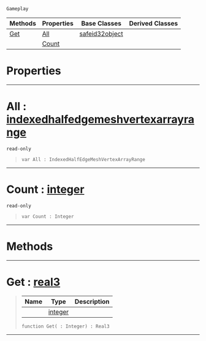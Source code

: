  `Gameplay`

|Methods|Properties|Base Classes|Derived Classes|
|---|---|---|---|
|[ Get](https://plasmaengine.github.io/PlasmaDocs/Plasma1/C++/code_reference/class_reference/indexedhalfedgemeshvertexarray.markdown#get-plasma-engine-document)|[ All](https://plasmaengine.github.io/PlasmaDocs/Plasma1/C++/code_reference/class_reference/indexedhalfedgemeshvertexarray.markdown#all-plasma-engine-document)|[safeid32object](https://plasmaengine.github.io/PlasmaDocs/Plasma1/C++/code_reference/class_reference/safeid32object.markdown)| |
| |[ Count](https://plasmaengine.github.io/PlasmaDocs/Plasma1/C++/code_reference/class_reference/indexedhalfedgemeshvertexarray.markdown#count-plasma-engine-docume)| | |


 #  Properties


---  
 #  All : [indexedhalfedgemeshvertexarrayrange](https://plasmaengine.github.io/PlasmaDocs/Plasma1/C++/code_reference/class_reference/indexedhalfedgemeshvertexarrayrange.markdown)

 `read-only`

> 
> ``` lang=cpp, name=Lightning
> var All : IndexedHalfEdgeMeshVertexArrayRange


---  
 #  Count : [integer](https://plasmaengine.github.io/PlasmaDocs/Plasma1/C++/code_reference/lightning_base_types/integer.markdown)

 `read-only`

> 
> ``` lang=cpp, name=Lightning
> var Count : Integer


---  
 #  Methods


---  
 #  Get : [real3](https://plasmaengine.github.io/PlasmaDocs/Plasma1/C++/code_reference/lightning_base_types/real3.markdown)

> 
> |Name|Type|Description|
> |---|---|---|
> ||[integer](https://plasmaengine.github.io/PlasmaDocs/Plasma1/C++/code_reference/lightning_base_types/integer.markdown)| |
> ``` lang=cpp, name=Lightning
> function Get( : Integer) : Real3
> ``` 


---  
 

 
